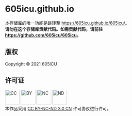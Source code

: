 # 605icu.github.io
本存储库的唯一功能是跳转至 <https://605icu.github.io/605icu/>。  
**请勿在这个存储库贡献代码。如需贡献代码，请前往<https://github.com/605icu/605icu>。**
## 版权
Copyright &copy; 2021 605ICU
## 许可证
[<img src="https://mirrors.creativecommons.org/presskit/icons/cc.png" alt="CC" width="48" />](http://creativecommons.org/licenses/by-nc-nd/3.0/cn/) [<img src="https://mirrors.creativecommons.org/presskit/icons/by.png" alt="BY" width="48" />](http://creativecommons.org/licenses/by-nc-nd/3.0/cn/) [<img src="https://mirrors.creativecommons.org/presskit/icons/nc-jp.png" alt="NC" width="48" />](http://creativecommons.org/licenses/by-nc-nd/3.0/cn/) [<img src="https://mirrors.creativecommons.org/presskit/icons/nd.png" alt="ND" width="48" />](http://creativecommons.org/licenses/by-nc-nd/3.0/cn/)  
本作品采用 [CC BY-NC-ND 3.0 CN](http://creativecommons.org/licenses/by-nc-nd/3.0/cn/) 许可协议进行许可。
